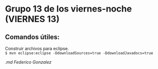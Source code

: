 Grupo 13 de los viernes-noche (VIERNES 13)
==========================================

Comandos útiles:
----------------

Construir archivos para eclipse.   
`$ mvn eclipse:eclipse -DdownloadSources=true -DdownloadJavadocs=true`

*.md Federico Gonzalez*
